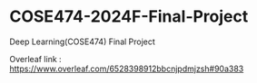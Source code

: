 # COSE474-2024F-Final-Project
Deep Learning(COSE474) Final Project

Overleaf link : https://www.overleaf.com/6528398912bbcnjpdmjzsh#90a383

